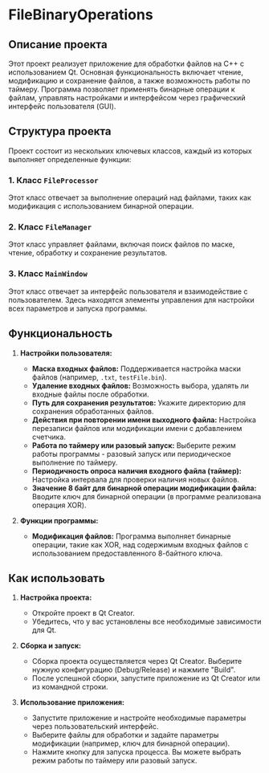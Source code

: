 # FileBinaryOperations
## Описание проекта

Этот проект реализует приложение для обработки файлов на C++ с использованием Qt. Основная функциональность включает чтение, модификацию и сохранение файлов, а также возможность работы по таймеру. Программа позволяет применять бинарные операции к файлам, управлять настройками и интерфейсом через графический интерфейс пользователя (GUI).

## Структура проекта

Проект состоит из нескольких ключевых классов, каждый из которых выполняет определенные функции:

### 1. Класс `FileProcessor`

Этот класс отвечает за выполнение операций над файлами, таких как модификация с использованием бинарной операции.

### 2. Класс `FileManager`

Этот класс управляет файлами, включая поиск файлов по маске, чтение, обработку и сохранение результатов.

### 3. Класс `MainWindow`

Этот класс отвечает за интерфейс пользователя и взаимодействие с пользователем. Здесь находятся элементы управления для настройки всех параметров и запуска программы.

## Функциональность

1. **Настройки пользователя:**
   - **Маска входных файлов:** Поддерживается настройка маски файлов (например, `.txt`, `testFile.bin`).
   - **Удаление входных файлов:** Возможность выбора, удалять ли входные файлы после обработки.
   - **Путь для сохранения результатов:** Укажите директорию для сохранения обработанных файлов.
   - **Действия при повторении имени выходного файла:** Настройка перезаписи файлов или модификации имени с добавлением счетчика.
   - **Работа по таймеру или разовый запуск:** Выберите режим работы программы - разовый запуск или периодическое выполнение по таймеру.
   - **Периодичность опроса наличия входного файла (таймер):** Настройка интервала для проверки наличия новых файлов.
   - **Значение 8 байт для бинарной операции модификации файла:** Вводите ключ для бинарной операции (в программе реализована операция XOR).

2. **Функции программы:**
   - **Модификация файлов:** Программа выполняет бинарные операции, такие как XOR, над содержимым входных файлов с использованием предоставленного 8-байтного ключа.


## Как использовать

1. **Настройка проекта:**
   - Откройте проект в Qt Creator.
   - Убедитесь, что у вас установлены все необходимые зависимости для Qt.

2. **Сборка и запуск:**
   - Сборка проекта осуществляется через Qt Creator. Выберите нужную конфигурацию (Debug/Release) и нажмите "Build".
   - После успешной сборки, запустите приложение из Qt Creator или из командной строки.

3. **Использование приложения:**
   - Запустите приложение и настройте необходимые параметры через пользовательский интерфейс.
   - Выберите файлы для обработки и задайте параметры модификации (например, ключ для бинарной операции).
   - Нажмите кнопку для запуска процесса. Вы можете выбрать режим работы по таймеру или разовый запуск.

